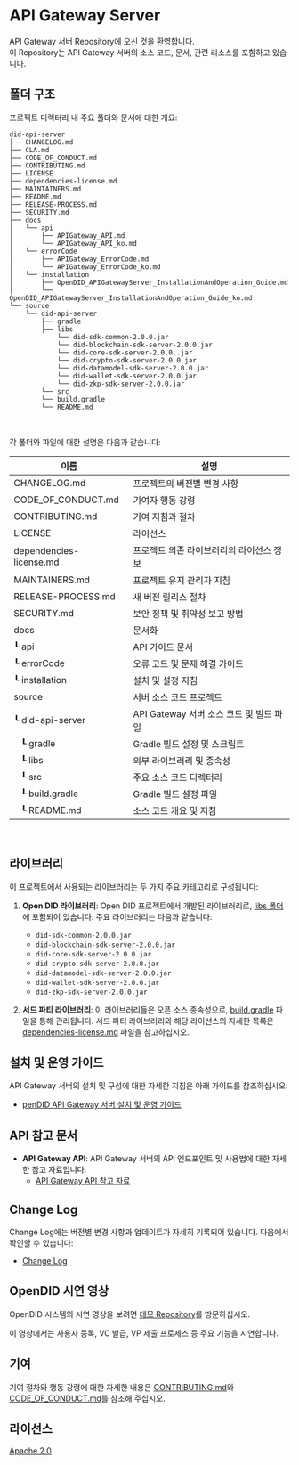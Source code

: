 API Gateway Server
==

API Gateway 서버 Repository에 오신 것을 환영합니다. <br>
이 Repository는 API Gateway 서버의 소스 코드, 문서, 관련 리소스를 포함하고 있습니다.

## 폴더 구조
프로젝트 디렉터리 내 주요 폴더와 문서에 대한 개요:

```
did-api-server
├── CHANGELOG.md
├── CLA.md
├── CODE_OF_CONDUCT.md
├── CONTRIBUTING.md
├── LICENSE
├── dependencies-license.md
├── MAINTAINERS.md
├── README.md
├── RELEASE-PROCESS.md
├── SECURITY.md
├── docs
│   └── api
│       ├── APIGateway_API.md
│       └── APIGateway_API_ko.md
│   └── errorCode
│       ├── APIGateway_ErrorCode.md
│       └── APIGateway_ErrorCode_ko.md
│   └── installation
│       ├── OpenDID_APIGatewayServer_InstallationAndOperation_Guide.md
│       └── OpenDID_APIGatewayServer_InstallationAndOperation_Guide_ko.md
└── source
    └── did-api-server
        ├── gradle
        ├── libs
            └── did-sdk-common-2.0.0.jar
            └── did-blockchain-sdk-server-2.0.0.jar
            └── did-core-sdk-server-2.0.0..jar
            └── did-crypto-sdk-server-2.0.0.jar
            └── did-datamodel-sdk-server-2.0.0.jar
            └── did-wallet-sdk-server-2.0.0.jar
            └── did-zkp-sdk-server-2.0.0.jar
        └── src
        └── build.gradle
        └── README.md
```

<br/>

각 폴더와 파일에 대한 설명은 다음과 같습니다:

| 이름                             | 설명                                     |
| -------------------------------- | ---------------------------------------- |
| CHANGELOG.md                     | 프로젝트의 버전별 변경 사항              |
| CODE_OF_CONDUCT.md               | 기여자 행동 강령                         |
| CONTRIBUTING.md                  | 기여 지침과 절차                         |
| LICENSE                          | 라이선스                                 |
| dependencies-license.md          | 프로젝트 의존 라이브러리의 라이선스 정보 |
| MAINTAINERS.md                   | 프로젝트 유지 관리자 지침                |
| RELEASE-PROCESS.md               | 새 버전 릴리스 절차                      |
| SECURITY.md                      | 보안 정책 및 취약성 보고 방법            |
| docs                             | 문서화                                   |
| ┖ api                            | API 가이드 문서                          |
| ┖ errorCode                      | 오류 코드 및 문제 해결 가이드            |
| ┖ installation                   | 설치 및 설정 지침                        |
| source                           | 서버 소스 코드 프로젝트                  |
| ┖ did-api-server                 | API Gateway 서버 소스 코드 및 빌드 파일  |
| &nbsp;&nbsp;&nbsp;┖ gradle       | Gradle 빌드 설정 및 스크립트             |
| &nbsp;&nbsp;&nbsp;┖ libs         | 외부 라이브러리 및 종속성                |
| &nbsp;&nbsp;&nbsp;┖ src          | 주요 소스 코드 디렉터리                  |
| &nbsp;&nbsp;&nbsp;┖ build.gradle | Gradle 빌드 설정 파일                    |
| &nbsp;&nbsp;&nbsp;┖ README.md    | 소스 코드 개요 및 지침                   |


<br/>


## 라이브러리

이 프로젝트에서 사용되는 라이브러리는 두 가지 주요 카테고리로 구성됩니다:

1. **Open DID 라이브러리**: Open DID 프로젝트에서 개발된 라이브러리로, [libs 폴더](source/did-api-server/libs)에 포함되어 있습니다. 주요 라이브러리는 다음과 같습니다:

   - `did-sdk-common-2.0.0.jar`
   - `did-blockchain-sdk-server-2.0.0.jar`
   - `did-core-sdk-server-2.0.0.jar`
   - `did-crypto-sdk-server-2.0.0.jar`
   - `did-datamodel-sdk-server-2.0.0.jar`
   - `did-wallet-sdk-server-2.0.0.jar`
   - `did-zkp-sdk-server-2.0.0.jar`

2. **서드 파티 라이브러리**: 이 라이브러리들은 오픈 소스 종속성으로, [build.gradle](source/did-api-server/build.gradle) 파일을 통해 관리됩니다. 서드 파티 라이브러리와 해당 라이선스의 자세한 목록은 [dependencies-license.md](dependencies-license.md) 파일을 참고하십시오.

## 설치 및 운영 가이드

API Gateway 서버의 설치 및 구성에 대한 자세한 지침은 아래 가이드를 참조하십시오:
- [penDID API Gateway 서버 설치 및 운영 가이드](docs/installation/OpenDID_APIGatewayServer_InstallationAndOperation_Guide.md)  

## API 참고 문서

- **API Gateway API**: API Gateway 서버의 API 엔드포인트 및 사용법에 대한 자세한 참고 자료입니다.
  - [API Gateway API 참고 자료](docs/api/APIGateway_API_ko.md)

## Change Log

Change Log에는 버전별 변경 사항과 업데이트가 자세히 기록되어 있습니다. 다음에서 확인할 수 있습니다:
- [Change Log](./CHANGELOG.md)  

## OpenDID 시연 영상

OpenDID 시스템의 시연 영상을 보려면 [데모 Repository](https://github.com/OmniOneID/did-demo-server)를 방문하십시오. <br>

이 영상에서는 사용자 등록, VC 발급, VP 제출 프로세스 등 주요 기능을 시연합니다.

## 기여

기여 절차와 행동 강령에 대한 자세한 내용은 [CONTRIBUTING.md](CONTRIBUTING.md)와 [CODE_OF_CONDUCT.md](CODE_OF_CONDUCT.md)를 참조해 주십시오.

## 라이선스
[Apache 2.0](LICENSE)
